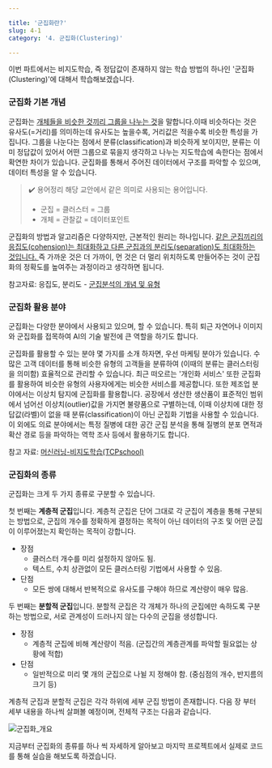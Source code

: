```yaml
---

title: '군집화란?'
slug: 4-1
category: '4. 군집화(Clustering)'

---
```


이번 파트에서는 비지도학습, 즉 정답값이 존재하지 않는 학습 방법의 하나인 '군집화(Clustering)'에 대해서 학습해보겠습니다. 

### 군집화 기본 개념
군집화는 <u>개체들을 비슷한 것끼리 그룹을 나누는 것</u>을 말합니다.이때 비슷하다는 것은 유사도(=거리)를 의미하는데 유사도는 높을수록, 거리값은 적을수록 비슷한 특성을 가집니다. 그룹을 나눈다는 점에서 분류(classification)과 비슷하게 보이지만, 분류는 이미 정답값이 있어서 어떤 그룹으로 묶을지 생각하고 나누는 지도학습에 속한다는 점에서 확연한 차이가 있습니다.  군집화를 통해서 주어진 데이터에서 구조를 파악할 수 있으며, 데이터 특성을 알 수 있습니다. 

> ✔️ 용어정리
> 해당 교안에서 같은 의미로 사용되는 용어입니다. 
> - 군집 = 클러스터 = 그룹
> - 개체 = 관찰값 = 데이터포인트

군집화의 방법과 알고리즘은 다양하지만, 근본적인 원리는 하나입니다. <u>같은 군집끼리의 응집도(cohension)는 최대화하고 다른 군집과의 분리도(separation)도 최대화하는 것입니다. </u> 즉 가까운 것은 더 가까이, 먼 것은 더 멀리 위치하도록 만들어주는 것이 군집화의 정확도를 높여주는 과정이라고 생각하면 됩니다. 

참고자료: 응집도, 분리도 - [군집분석의 개념 및 유형](https://rfriend.tistory.com/198)

### 군집화 활용 분야
군집화는 다양한 분야에서 사용되고 있으며, 할 수 있습니다. 특히 퇴근 자연어나 이미지와 군집화를 접목하여 AI의 기술 발전에 큰 역할을 하기도 합니다. 

군집화를 활용할 수 있는 분야 몇 가지를 소개 하자면, 우선 마케팅 분야가 있습니다. 수많은 고객 데이터를 통해 비슷한 유형의 고객들을 분류하여 (이때의 분류는 클러스터링을 의미함) 효율적으로 관리할 수 있습니다. 최근 떠오르는 '개인화 서비스' 또한 군집화를 활용하여 비슷한 유형의 사용자에게는 비슷한 서비스를 제공합니다. 
또한 제조업 분야에서는 이상치 탐지에 군집화를 활용합니다. 공장에서 생산한 생산품이 표준적인 범위에서 넘어선 이상치(outlier)값을 가지면 불량품으로 구별하는데, 이때 이상치에 대한 정답값(라벨)이 없을 때 분류(classification)이 아닌 군집화 기법을 사용할 수 있습니다. 
이 외에도 의료 분야에서는 특정 질병에 대한 공간 군집 분석을 통해 질병의 분포 면적과 확산 경로 등을 파악하는 역학 조사 등에서 활용하기도 합니다. 

참고 자료: [머신러닝-비지도학습(TCPschool)](https://tcpschool.com/deep2018/deep2018_machine_unsupervised)

### 군집화의 종류
군집화는 크게 두 가지 종류로 구분할 수 있습니다. 

첫 번째는 <b>계층적 군집</b>입니다. 계층적 군집은 단어 그대로 각 군집이 계층을 통해 구분되는 방법으로, 
군집의 개수를 정확하게 결정하는 목적이 아닌  데이터의 구조 및 어떤 군집이 이루어졌는지 확인하는 목적이 강합니다. 

- 장점
	-  클러스터 개수를 미리 설정하지 않아도 됨.
	-  텍스트, 수치 상관없이 모든 클러스터링 기법에서 사용할 수 있음.
- 단점
	- 모든 쌍에 대해서 반복적으로 유사도를 구해야 하므로 계산량이 매우 많음.

두 번째는 <b>분할적 군집</b>입니다. 분할적 군집은 각 개체가 하나의 군집에만 속하도록 구분하는 방법으로,
서로 관계성이 드러나지 않는 다수의 군집을 생성합니다. 

- 장점
	- 계층적 군집에 비해 계산량이 적음. (군집간의 계층관계를 파악할 필요없는 상황에 적합)
- 단점
	- 일반적으로 미리 몇 개의 군집으로 나뉠 지 정해야 함. (중심점의 개수, 반지름의 크기 등)

계층적 군집과 분할적 군집은 각각 하위에 세부 군집 방법이 존재합니다. 다음 장 부터 세부 내용을 하나씩 살펴볼 예정이며, 전체적 구조는 다음과 같습니다. 

![군집화_개요](/machine-learning/4-1/4-1.png)

지금부터 군집화의 종류를 하나 씩 자세하게 알아보고 마지막 프로젝트에서 실제로 코드를 통해 실습을 해보도록 하겠습니다. 
